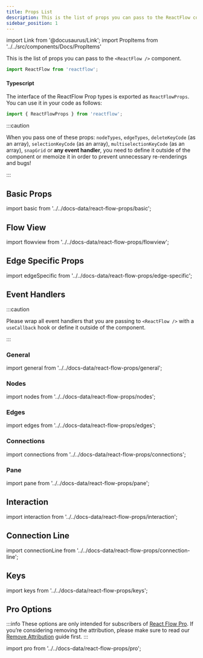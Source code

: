 ```yaml
---
title: Props List
description: This is the list of props you can pass to the ReactFlow component.
sidebar_position: 1
---
```


import Link from '@docusaurus/Link';
import PropItems from '../../src/components/Docs/PropItems'

This is the list of props you can pass to the `<ReactFlow />` component.

```jsx
import ReactFlow from 'reactflow';
```

#### Typescript

The interface of the ReactFlow Prop types is exported as `ReactFlowProps`. You can use it in your code as follows:

```javascript
import { ReactFlowProps } from 'reactflow';
```

:::caution

When you pass one of these props: `nodeTypes`, `edgeTypes`, `deleteKeyCode` (as an array), `selectionKeyCode` (as an array), `multiselectionKeyCode` (as an array), `snapGrid` or **any event handler**, you need to define it outside of the component or memoize it in order to prevent unnecessary re-renderings and bugs!

:::

## Basic Props

import basic from '../../docs-data/react-flow-props/basic';

<PropItems props={basic} />

## Flow View

import flowview from '../../docs-data/react-flow-props/flowview';

<PropItems  props={flowview} />

## Edge Specific Props

import edgeSpecific from '../../docs-data/react-flow-props/edge-specific';

<PropItems  props={edgeSpecific} />

## Event Handlers

:::caution

Please wrap all event handlers that you are passing to `<ReactFlow />` with a `useCallback` hook or define it outside of the component.

:::

### General

import general from '../../docs-data/react-flow-props/general';

<PropItems props={general} />

### Nodes

import nodes from '../../docs-data/react-flow-props/nodes';

<PropItems  props={nodes} />

### Edges

import edges from '../../docs-data/react-flow-props/edges';

<PropItems props={edges} />

### Connections

import connections from '../../docs-data/react-flow-props/connections';

<PropItems props={connections} />

### Pane

import pane from '../../docs-data/react-flow-props/pane';

<PropItems  props={pane} />

## Interaction

import interaction from '../../docs-data/react-flow-props/interaction';

<PropItems  props={interaction} />

## Connection Line

import connectionLine from '../../docs-data/react-flow-props/connection-line';

<PropItems  props={connectionLine} />

## Keys

import keys from '../../docs-data/react-flow-props/keys';

<PropItems props={keys} />

## Pro Options

:::info
These options are only intended for subscribers of [React Flow Pro](https://pro.reactflow.dev). If you’re considering removing the attribution, please make sure to read our [Remove Attribution](/docs/guides/remove-attribution) guide first.
:::

import pro from '../../docs-data/react-flow-props/pro';

<PropItems props={pro} />
